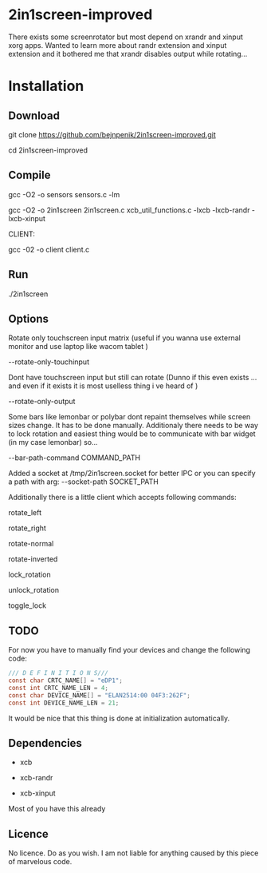 # 2in1screen-improved
There exists some screenrotator but most depend on xrandr and xinput xorg apps. Wanted to learn more about randr extension and xinput extension and it bothered me that xrandr disables output while rotating...

# Installation

## Download

git clone https://github.com/bejnpenik/2in1screen-improved.git

cd 2in1screen-improved

## Compile

gcc -O2 -o sensors sensors.c -lm

gcc -O2 -o 2in1screen 2in1screen.c xcb_util_functions.c -lxcb -lxcb-randr -lxcb-xinput

CLIENT:

gcc -02 -o client client.c 

## Run

./2in1screen

## Options 

Rotate only touchscreen input matrix (useful if you wanna use external monitor and use laptop like wacom tablet )

--rotate-only-touchinput 

Dont have touchscreen input but still can rotate (Dunno if this even exists ... and even if it exists it is most uselless thing i ve heard of )

--rotate-only-output

Some bars like lemonbar or polybar dont repaint themselves while screen sizes change. It has to be done manually. Additionaly there needs to be way to lock rotation and easiest thing would be to communicate with bar widget (in my case lemonbar) so...
 
 --bar-path-command COMMAND_PATH
 
 Added a socket at /tmp/2in1screen.socket for better IPC or you can specify a path with arg:
 --socket-path SOCKET_PATH
 
 Additionally there is a little client which accepts following commands:
 
  rotate_left
  
  rotate_right
  
  rotate-normal
  
  rotate-inverted
  
  lock_rotation
  
  unlock_rotation
  
  toggle_lock
  
 ## TODO
 For now you have to manually find your devices and change the following code:
 ```c
 /// D E F I N I T I O N S///
const char CRTC_NAME[] = "eDP1";
const int CRTC_NAME_LEN = 4;
const char DEVICE_NAME[] = "ELAN2514:00 04F3:262F";
const int DEVICE_NAME_LEN = 21;
```
It would be nice that this thing is done at initialization automatically.
 
 ## Dependencies
  - xcb
  
  - xcb-randr
  
  - xcb-xinput
  
Most of you have this already

## Licence

No licence. Do as you wish. I am not liable for anything caused by this piece of marvelous code.
  


